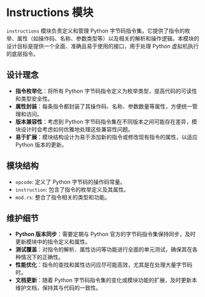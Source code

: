 # Instructions 模块

`instructions` 模块负责定义和管理 Python 字节码指令集。它提供了指令的枚举、属性（如操作码、名称、参数类型等）以及相关的解析和操作逻辑。本模块的设计目标是提供一个全面、准确且易于使用的接口，用于处理 Python 虚拟机执行的底层指令。

## 设计理念

- **指令枚举化**：将所有 Python 字节码指令定义为枚举类型，提高代码的可读性和类型安全性。
- **属性封装**：每条指令都封装了其操作码、名称、参数数量等属性，方便统一管理和访问。
- **版本兼容性**：考虑到 Python 字节码指令集在不同版本之间可能存在差异，模块设计时会考虑如何优雅地处理这些兼容性问题。
- **易于扩展**：模块结构设计为易于添加新的指令或修改现有指令的属性，以适应 Python 版本的更新。

## 模块结构

- `opcode`: 定义了 Python 字节码的操作码常量。
- `instruction`: 包含了指令的枚举定义及其属性。
- `mod.rs`: 整合了指令相关的类型和功能。

## 维护细节

- **Python 版本同步**：需要定期与 Python 官方的字节码指令集保持同步，及时更新模块中的指令定义和属性。
- **测试覆盖**：对指令的解析、属性访问等功能进行全面的单元测试，确保其在各种情况下的正确性。
- **性能优化**：指令的查找和属性访问应尽可能高效，尤其是在处理大量字节码时。
- **文档更新**：随着 Python 字节码指令集的变化或模块功能的扩展，及时更新本维护文档，保持其与代码的一致性。